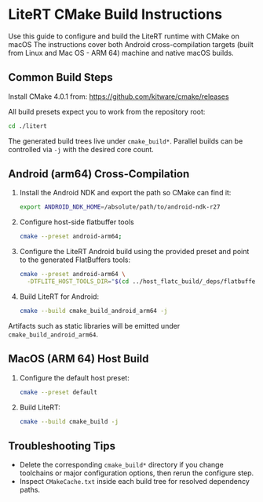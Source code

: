 # LiteRT CMake Build Instructions

Use this guide to configure and build the LiteRT runtime with CMake on macOS
The instructions cover both Android cross-compilation targets
(built from Linux and Mac OS - ARM 64) machine and native macOS builds.

## Common Build Steps

Install CMake 4.0.1 from: https://github.com/kitware/cmake/releases

All build presets expect you to work from the repository root:

```bash
cd ./litert
```

The generated build trees live under `cmake_build*`. Parallel builds can be
controlled via `-j` with the desired core count.

## Android (arm64) Cross-Compilation

1.  Install the Android NDK and export the path so CMake can find it:

    ```bash
    export ANDROID_NDK_HOME=/absolute/path/to/android-ndk-r27
    ```

2.  Configure host-side flatbuffer tools

    ```bash
    cmake --preset android-arm64;
    ```

3.  Configure the LiteRT Android build using the provided preset and point to
    the generated FlatBuffers tools:

    ```bash
    cmake --preset android-arm64 \
      -DTFLITE_HOST_TOOLS_DIR="$(cd ../host_flatc_build/_deps/flatbuffers-build && pwd)"
    ```

4.  Build LiteRT for Android:

    ```bash
    cmake --build cmake_build_android_arm64 -j
    ```

Artifacts such as static libraries will be emitted under
`cmake_build_android_arm64`.

## MacOS (ARM 64) Host Build

1.  Configure the default host preset:

    ```bash
    cmake --preset default
    ```

2.  Build LiteRT:

    ```bash
    cmake --build cmake_build -j
    ```

## Troubleshooting Tips

- Delete the corresponding `cmake_build*` directory if you change toolchains or
  major configuration options, then rerun the configure step.
- Inspect `CMakeCache.txt` inside each build tree for resolved dependency paths.
